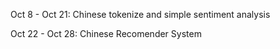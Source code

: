 Oct 8 - Oct 21: Chinese tokenize and simple sentiment analysis

Oct 22 - Oct 28: Chinese Recomender System
